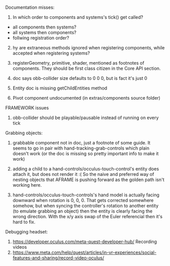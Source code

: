 Documentation misses:

1. In which order to components and systems's tick() get called?
- all components then systems?
- all systems then components?
- follwing registration order?

2. hy are extraneous methods ignored when registering components, while accepted when registering systems?

3. registerGeometry, primitive, shader, mentioned as footnotes of components. They should be first class citizen in the Core API section.

4. doc says obb-collider size defaults to 0 0 0, but is fact it's just 0

5. Entity doc is missing getChildEntities method

6. Pivot component undocumented (in extras/components source folder)

FRAMEWORK issues

1. obb-collider should be playable/pausable instead of running on every tick


Grabbing objects:
1. grabbable component not in doc, just a footnote of some guide. It seems to go in pair with hand-tracking-grab-controls which plain doesn't work (or the doc is missing so pretty important info to make it work)

2. adding a child to a hand-controls/occulus-touch-control's entity does attach it, but does not render it :( So the naive and preferred way of nesting objects that AFRAME is pushing forward as the golden path isn't working here.

3. hand-controls/occulus-touch-controls's hand model is actually facing downward when rotation is 0, 0, 0. That gets corrected somewhere somehow, but when syncing the controller's rotation to another entity (to emulate grabbing an object) then the entity is clearly facing the wrong direction. With the x/y axis swap of the Euler referencial then it's hard to fix.



Debugging headset:
1. https://developer.oculus.com/meta-quest-developer-hub/
Recording videos
2. https://www.meta.com/help/quest/articles/in-vr-experiences/social-features-and-sharing/record-video-oculus/